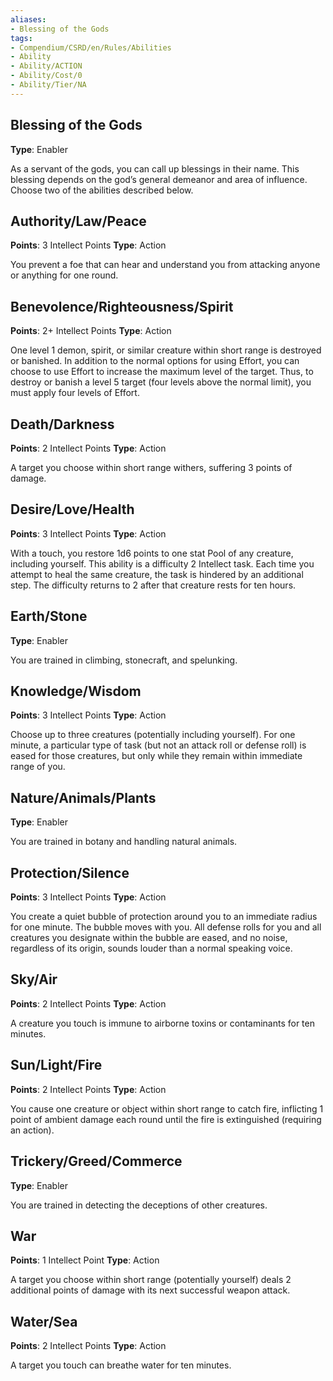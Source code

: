 ```yaml
---
aliases:
- Blessing of the Gods
tags:
- Compendium/CSRD/en/Rules/Abilities
- Ability
- Ability/ACTION
- Ability/Cost/0
- Ability/Tier/NA
---
```


  
## Blessing of the Gods  
**Type**: Enabler

As a servant of the gods, you can call up blessings in their name. This blessing depends on the god’s general demeanor and area of influence. Choose two of the abilities described below.

## Authority/Law/Peace

**Points**: 3 Intellect Points
**Type**: Action

You prevent a foe that can hear and understand you from attacking anyone or anything for one round.

## Benevolence/Righteousness/Spirit

**Points**: 2+ Intellect Points
**Type**: Action

One level 1 demon, spirit, or similar creature within short range is destroyed or banished. In addition to the normal options for using Effort, you can choose to use Effort to increase the maximum level of the target. Thus, to destroy or banish a level 5 target (four levels above the normal limit), you must apply four levels of Effort.

## Death/Darkness

**Points**: 2 Intellect Points
**Type**: Action

A target you choose within short range withers, suffering 3 points of damage.

## Desire/Love/Health

**Points**: 3 Intellect Points
**Type**: Action

With a touch, you restore 1d6 points to one stat Pool of any creature, including yourself. This ability is a difficulty 2 Intellect task. Each time you attempt to heal the same creature, the task is hindered by an additional step. The difficulty returns to 2 after that creature rests for ten hours.

## Earth/Stone

**Type**: Enabler

You are trained in climbing, stonecraft, and spelunking.

## Knowledge/Wisdom

**Points**: 3 Intellect Points
**Type**: Action

Choose up to three creatures (potentially including yourself). For one minute, a particular type of task (but not an attack roll or defense roll) is eased for those creatures, but only while they remain within immediate range of you.

## Nature/Animals/Plants

**Type**: Enabler

You are trained in botany and handling natural animals.

## Protection/Silence

**Points**: 3 Intellect Points
**Type**: Action

You create a quiet bubble of protection around you to an immediate radius for one minute. The bubble moves with you. All defense rolls for you and all creatures you designate within the bubble are eased, and no noise, regardless of its origin, sounds louder than a normal speaking voice.

## Sky/Air

**Points**: 2 Intellect Points
**Type**: Action

A creature you touch is immune to airborne toxins or contaminants for ten minutes.

## Sun/Light/Fire

**Points**: 2 Intellect Points
**Type**: Action

You cause one creature or object within short range to catch fire, inflicting 1 point of ambient damage each round until the fire is extinguished (requiring an action).

## Trickery/Greed/Commerce

**Type**: Enabler

You are trained in detecting the deceptions of other creatures.

## War

**Points**: 1 Intellect Point
**Type**: Action

A target you choose within short range (potentially yourself) deals 2 additional points of damage with its next successful weapon attack.

## Water/Sea

**Points**: 2 Intellect Points
**Type**: Action

A target you touch can breathe water for ten minutes. 